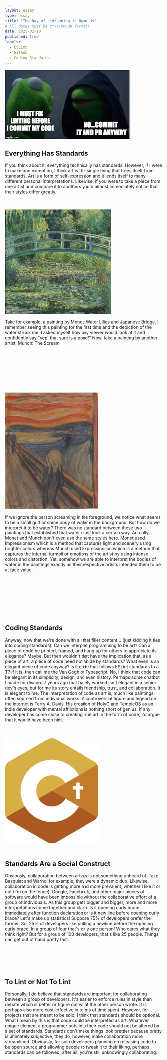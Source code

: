 ```yaml
---
layout: essay
type: essay
title: "The Day of Lint-ening is Upon Us"
# All dates must be YYYY-MM-DD format!
date: 2025-02-10
published: true
labels:
  - ESLint
  - Github
  - Coding Standards
---
```


<img width="400px" class="rounded float-start pe-4" src="../img/essays/eslintmeem.jpg"><br/>

## Everything Has Standards

If you think about it, everything technically has standards. However, if I were to make one exception, I think art is the single thing that frees itself from standards. Art is a form of self-expression and it lends itself to many different personal interpretations. Likewise, if you were to take a piece from one artist and compare it to anothers you'd almost immediately notice that their styles differ greatly. <br/><br/><br/>

<img width="340px" class="rounded float-start pe-4" src="../img/essays/waterlillies.png.jpg"><br/>

Take for example, a painting by Monet: Water Lilies and Japanese Bridge. I remember seeing this painting for the first time and the depiction of the water struck me. I asked myself how any viewer would look at it and confidently say "yep, that sure is a pond!" Now, take a painting by another artist, Munch: The Scream<br/><br/><br/><br/><br/><br/><br/><br/><br/>

<img width="300px" class="rounded float-start pe-4" src="../img/essays/thescream.jpg"><br/>

If we ignore the person screaming in the foreground, we notice what seems to be a small gulf or some body of water in the background. But how do we interpret it to be water? There was no standard between these two paintings that established that water must look a certain way. Actually, Monet and Munch don't even use the same styles here. Monet used Impressionism which is a method that captures light and scenery using brighter colors whereas Munch used Expressionism which is a method that captures the internal turmoil or emotions of the artist by using intense colors and distortion. Yet, somehow we are able to interpret the bodies of water in the paintings exactly as their respective artists intended them to be at face value.<br/><br/><br/><br/><br/><br/><br/><br/><br/>

## Coding Standards

Anyway, now that we're done with all that filler content... (just kidding it ties into coding standards). Can we interpret programming to be art? Can a piece of code be printed, framed, and hung up for others to appreciate its elegance? Maybe. But then wouldn't that have the implication that, as a piece of art, a piece of code need not abide by standards? What even is an elegant piece of code anyway? Is it code that follows ESLint standards to a T? If it is, then call me the Van Gogh of Typescript. No, I think that code can be elegant in its simplicity, design, and even history. Perhaps some chatbot I made for discord 7 years ago that barely worked isn't elegant in a senior dev's eyes, but for me its story entails friendship, trust, and collaboration. It is elegant to me. The interpretation of code as art is, much like paintings, often sourced from individual works. A controversial figure and legend on the internet is Terry A. Davis. His creation of HolyC and TempleOS as an indie developer with mental afflictions is nothing short of genius. If any developer has come close to creating true art in the form of code, I'd argue that it would have been him.<br/><br/>

<img width="300px" class="rounded float-start pe-4" src="../img/essays/holyc.png" style="padding-top: 20px; padding-bottom: 20px;">

## Standards Are a Social Construct

Obviously, collaboration between artists is not something unheard of. Take Basquiat and Warhol for example; they were a dynamic duo. Likewise, collaboration in code is getting more and more prevalent, whether I like it or not (I'm on the fence). Google, Facebook, and other major pieces of software would have been impossible without the collaborative effort of a group of individuals. As this group gets bigger and bigger, more and more interpretations come together and clash. Is it opening curly brace immediately after function declaration or is it new line before opening curly brace? Let's make up statistics! Suppose 75% of developers prefer the former. So, 25% of developers like putting a newline before the opening curly brace. In a group of four that's only one person! Who cares what they think right? But for a group of 100 developers, that's like 25 people. Things can get out of hand pretty fast.<br/><br/><br/><br/><br/><br/>

## To Lint or Not To Lint

Personally, I do believe that standards are important for collaborating between a group of developers. It's easier to enforce rules in style than debate which is better or figure out what the other person wrote. It is perhaps also more cost-effective in terms of time spent. However, for projects that are meant to be solo, I think that standards should be optional. What I mean by this is that code could be interpreted as art. Whatever unique element a programmer puts into their code should not be altered by a set of standards. Standards don't make things look prettier because pretty is ultimately subjective, they do, however, make collaboration more streamlined. Obviously, for solo developers planning on releasing code to be open source and allowing people to tweak it to their liking, perhaps standards can be followed, after all, you're still unknowingly collaborating.